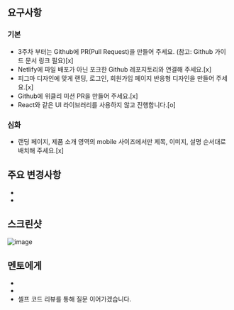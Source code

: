 ## 요구사항

### 기본

- 3주차 부터는 Github에 PR(Pull Request)을 만들어 주세요. (참고: Github 가이드 문서 링크 필요)[x]
- Netlify에 파일 배포가 아닌 포크한 Github 레포지토리와 연결해 주세요.[x]
- 피그마 디자인에 맞게 랜딩, 로그인, 회원가입 페이지 반응형 디자인을 만들어 주세요.[x]
- Github에 위클리 미션 PR을 만들어 주세요.[x]
- React와 같은 UI 라이브러리를 사용하지 않고 진행합니다.[o]

### 심화

- 랜딩 페이지, 제품 소개 영역의 mobile 사이즈에서만 제목, 이미지, 설명 순서대로 배치해 주세요.[x]

## 주요 변경사항

-
-

## 스크린샷

![image](이미지url)

## 멘토에게

-
-
- 셀프 코드 리뷰를 통해 질문 이어가겠습니다.
